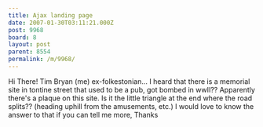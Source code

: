 ```yaml
---
title: Ajax landing page
date: 2007-01-30T03:11:21.000Z
post: 9968
board: 8
layout: post
parent: 8554
permalink: /m/9968/
---
```

Hi There!
Tim Bryan (me) ex-folkestonian...
I heard that there is a memorial site in tontine street that used to be a pub, got bombed in wwII??
Apparently there's a plaque on this site.
Is it the little triangle at the end where the road splits?? (heading uphill from the amusements, etc.)
I would love to know the answer to that if you can tell me more,
Thanks
